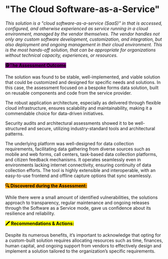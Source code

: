 # "The Cloud Software-as-a-Service"

_This solution is a "cloud software-as-a-service (SaaS)" in that is accessed, configured, and otherwise experienced as service running in a cloud environment, managed by the vendor themselves. The vendor handles not only any custom software development, customization, and integration, but also deployment and ongoing management in their cloud environment. This is the most hands-off solution, that can be appropriate for organizations without technical capacity, experiences, or resources._

<mark style="background-color:purple;">🕵️T</mark><mark style="background-color:purple;">**he Assessment Outcome**</mark>

The solution was found to be stable, well-implemented, and viable solution that could be customized and designed for specific needs and solutions. In this case, the assessment focused on a bespoke forms data solution, built on reusable components and code from the service provider.

The robust application architecture, especially as delivered through flexible cloud infrastructure, ensures scalability and maintainability, making it a commendable choice for data-driven initiatives.

Security audits and architectural assessments showed it to be well-structured and secure, utilizing industry-standard tools and architectural patterns.

The underlying platform was well-designed for data collection requirements, facilitating data gathering from diverse sources such as mobile and web forms, call centers, task-based data collection platforms, and citizen feedback mechanisms. It operates seamlessly even in environments lacking internet connectivity, ensuring continuity of data collection efforts. The tool is highly extensible and interoperable, with an easy-to-use frontend and offline capture options that sync seamlessly.

<mark style="background-color:orange;">**🔍 Discovered during the Assessment:**</mark>

While there were a small amount of identified vulnerabilities, the solutions approach to transparency, regular maintenance and ongoing releases through the Software as a Service mode, gave us confidence about its resilience and reliability.&#x20;

<mark style="background-color:yellow;">**🖍 Recommendations & Actions:**</mark>&#x20;

Despite its numerous benefits, it’s important to acknowledge that opting for a custom-built solution requires allocating resources such as time, finances, human capital, and ongoing support from vendors to effectively design and implement a solution tailored to the organization’s specific requirements.
